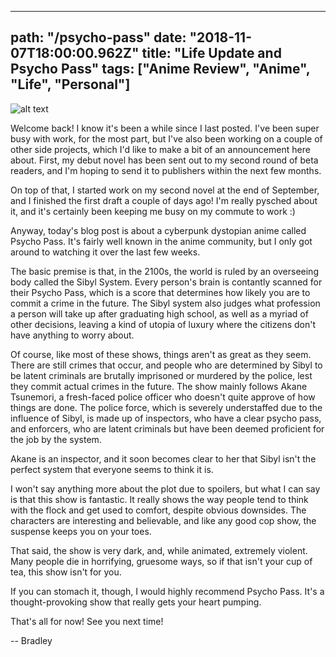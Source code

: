 ---
path: "/psycho-pass"
date: "2018-11-07T18:00:00.962Z"
title: "Life Update and Psycho Pass"
tags: ["Anime Review", "Anime", "Life", "Personal"]
------

![alt text](https://s3.amazonaws.com/a-nerds-word/psycho_pass.jpg "Psycho Pass")

Welcome back! I know it's been a while since I last posted. I've been super busy with work, for the most part, but I've also been working on a couple of other side projects, which I'd like to make a bit of an announcement here about. First, my debut novel has been sent out to my second round of beta readers, and I'm hoping to send it to publishers within the next few months.

On top of that, I started work on my second novel at the end of September, and I finished the first draft a couple of days ago! I'm really pysched about it, and it's certainly been keeping me busy on my commute to work :)

Anyway, today's blog post is about a cyberpunk dystopian anime called Psycho Pass. It's fairly well known in the anime community, but I only got around to watching it over the last few weeks.

The basic premise is that, in the 2100s, the world is ruled by an overseeing body called the Sibyl System. Every person's brain is contantly scanned for their Psycho Pass, which is a score that determines how likely you are to commit a crime in the future. The Sibyl system also judges what profession a person will take up after graduating high school, as well as a myriad of other decisions, leaving a kind of utopia of luxury where the citizens don't have anything to worry about.

Of course, like most of these shows, things aren't as great as they seem. There are still crimes that occur, and people who are determined by Sibyl to be latent criminals are brutally imprisoned or murdered by the police, lest they commit actual crimes in the future. The show mainly follows Akane Tsunemori, a fresh-faced police officer who doesn't quite approve of how things are done. The police force, which is severely understaffed due to the influence of Sibyl, is made up of inspectors, who have a clear psycho pass, and enforcers, who are latent criminals but have been deemed proficient for the job by the system.

Akane is an inspector, and it soon becomes clear to her that Sibyl isn't the perfect system that everyone seems to think it is.

I won't say anything more about the plot due to spoilers, but what I can say is that this show is fantastic. It really shows the way people tend to think with the flock and get used to comfort, despite obvious downsides. The characters are interesting and believable, and like any good cop show, the suspense keeps you on your toes.

That said, the show is very dark, and, while animated, extremely violent. Many people die in horrifying, gruesome ways, so if that isn't your cup of tea, this show isn't for you.

If you can stomach it, though, I would highly recommend Psycho Pass. It's a thought-provoking show that really gets your heart pumping.

That's all for now! See you next time!

-- Bradley